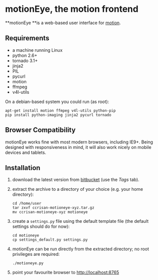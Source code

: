 # motionEye, the motion frontend #

**motionEye **is a web-based user interface for [motion](http://www.lavrsen.dk/foswiki/bin/view/Motion).

## Requirements ##

 * a machine running Linux
 * python 2.6+
 * tornado 3.1+
 * jinja2
 * PIL
 * pycurl
 * motion
 * ffmpeg
 * v4l-utils

On a debian-based system you could run (as root):

    apt-get install motion ffmpeg v4l-utils python-pip
    pip install python-imaging jinja2 pycurl tornado

## Browser Compatibility ##

motionEye works fine with most modern browsers, including IE9+.
Being designed with responsiveness in mind, it will also work nicely on mobile devices and tablets.

## Installation ##

 1. download the latest version from [bitbucket](https://bitbucket.org/ccrisan/motioneye/downloads) (use the *Tags* tab).
 2. extract the archive to a directory of your choice (e.g. your home directory):
 
        cd /home/user
        tar zxvf ccrisan-motioneye-xyz.tar.gz
        mv ccrisan-motioneye-xyz motioneye
 
 3. create a `settings.py` file using the default template file (the default settings should do for now):

        cd motioneye 
        cp settings_default.py settings.py
 
 4. motionEye can be run directly from the extracted directory; no root privileges are required:
 
        ./motioneye.py
 
 5. point your favourite browser to <http://localhost:8765>